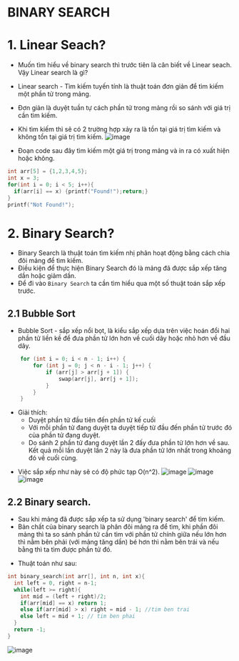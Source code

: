 # BINARY SEARCH
# 1. Linear Seach?
- Muốn tìm hiểu về binary search thì trước tiên là cân biết về Linear seach. Vậy Linear search là gì?
- Linear search - Tìm kiếm tuyến tính là thuật toán đơn giản để tìm kiếm một phần tử trong mảng.
- Đơn giản là duyệt tuần tự cách phần tử trong mảng rồi so sánh với giá trị cần tìm kiếm.
- Khi tìm kiếm thì sẽ có 2 trường hợp xảy ra là tồn tại giá trị tìm kiếm và không tồn tại giá trị tìm kiếm.
  ![image](https://github.com/user-attachments/assets/c3decd30-4c5e-4314-84c7-93d66b056d28)

- Đoạn code sau đây tìm kiếm một giá trị trong mảng và in ra có xuất hiện hoặc không.
```cpp
int arr[5] = {1,2,3,4,5};
int x = 3;
for(int i = 0; i < 5; i++){
  if(arr[i] == x) {printf("Found!");return;}
}
printf("Not Found!");
```
# 2. Binary Search?
- Binary Search là thuật toán tìm kiếm nhị phân hoạt động bằng cách chia đôi mảng để tìm kiếm.
- Điều kiện để thực hiện Binary Search đó là mảng đã được sắp xếp tăng dần hoặc giảm dần.
- Để đi vào `Binary Search` ta cần tìm hiểu qua một số thuật toán sắp xếp trước.
## 2.1 Bubble Sort
- Bubble Sort - sắp xếp nổi bọt, là kiểu sắp xếp dựa trên việc hoán đổi hai phần tử liền kề để đưa phần tử lớn hơn về cuối dãy hoặc nhỏ hơn về đầu dãy.
```cpp
    for (int i = 0; i < n - 1; i++) {
        for (int j = 0; j < n - i - 1; j++) {
            if (arr[j] > arr[j + 1]) {
                swap(arr[j], arr[j + 1]);
            }
        }
    }
```
* Giải thích:
  - Duyệt phần tử đầu tiên đến phần tử kế cuối
  - Với mỗi phần tử đang duyệt ta duyệt tiếp từ đầu đến phần tử trước đó của phần tử đang duyệt.
  - Do sánh 2 phần tử đang duyệt lần 2 đấy đưa phần tử lớn hơn về sau. Kết quả mỗi lần duyệt lần 2 này là đưa phần tử lớn nhất trong khoảng đó về cuối cùng.
- Việc sắp xếp như này sẽ có độ phức tạp O(n^2).
![image](https://github.com/user-attachments/assets/9f2fdf7f-8e7b-4994-b997-a4be3cbcd583)
![image](https://github.com/user-attachments/assets/e0a88e0b-62eb-42ca-a1f9-b785d1b9aed4)
![image](https://github.com/user-attachments/assets/2caa82b8-2562-45bf-a8ba-fac80a9096cf)
## 2.2 Binary search.
- Sau khi mảng đã được sắp xếp ta sử dụng 'binary search' để tìm kiếm.
- Bản chất của binary search là phân đôi mảng ra để tìm, khi phần đôi mảng thì ta so sánh phần tử cần tìm với phần tử chính giữa nếu lớn hơn thì nằm bên phải (với mảng tăng dần) bé hơn thì nằm bên trái và nếu bằng thì ta tìm được phần tử đó.
* Thuật toán như sau:
```cpp
int binary_search(int arr[], int n, int x){
  int left = 0, right = n-1;
  while(left >= right){
    int mid = (left + right)/2;
    if(arr[mid] == x) return 1;
    else if(arr[mid] > x) right = mid - 1; //tim ben trai
    else left = mid + 1; // tim ben phai
  }
  return -1;
}
```
![image](https://github.com/user-attachments/assets/42789fb7-7da0-4024-8a84-6bef255e1b73)




